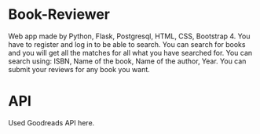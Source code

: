 # Book-Reviewer
Web app made by Python, Flask, Postgresql, HTML, CSS, Bootstrap 4. You have to register and log in to be able to search. You can search for books and you will get all the matches for all what you have searched for.
You can search using: ISBN, Name of the book, Name of the author, Year.
You can submit your reviews for any book you want.

# API
Used Goodreads API here.
